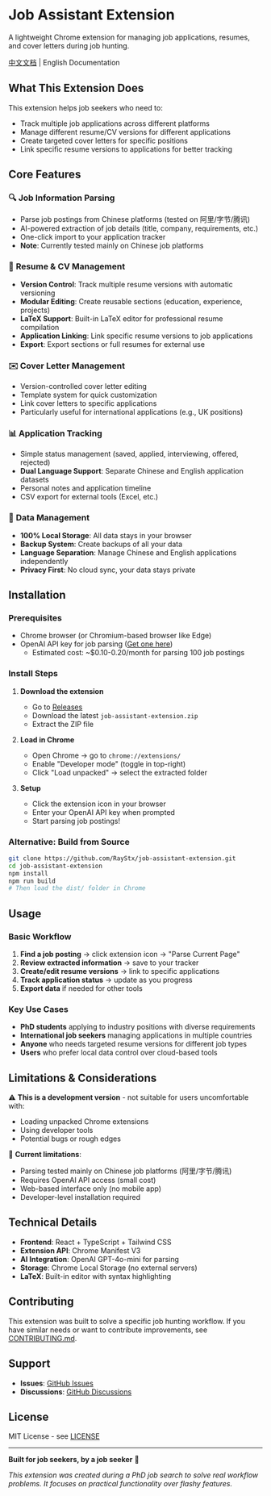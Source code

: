 # Job Assistant Extension

A lightweight Chrome extension for managing job applications, resumes, and cover letters during job hunting.

[中文文档](./README_CN.md) | English Documentation

## What This Extension Does

This extension helps job seekers who need to:
- Track multiple job applications across different platforms
- Manage different resume/CV versions for different applications  
- Create targeted cover letters for specific positions
- Link specific resume versions to applications for better tracking

## Core Features

### 🔍 **Job Information Parsing**
- Parse job postings from Chinese platforms (tested on 阿里/字节/腾讯)
- AI-powered extraction of job details (title, company, requirements, etc.)
- One-click import to your application tracker
- **Note**: Currently tested mainly on Chinese job platforms

### 📝 **Resume & CV Management**
- **Version Control**: Track multiple resume versions with automatic versioning
- **Modular Editing**: Create reusable sections (education, experience, projects)
- **LaTeX Support**: Built-in LaTeX editor for professional resume compilation
- **Application Linking**: Link specific resume versions to job applications
- **Export**: Export sections or full resumes for external use

### ✉️ **Cover Letter Management**
- Version-controlled cover letter editing
- Template system for quick customization
- Link cover letters to specific applications
- Particularly useful for international applications (e.g., UK positions)

### 📊 **Application Tracking**
- Simple status management (saved, applied, interviewing, offered, rejected)
- **Dual Language Support**: Separate Chinese and English application datasets
- Personal notes and application timeline
- CSV export for external tools (Excel, etc.)

### 💾 **Data Management**
- **100% Local Storage**: All data stays in your browser
- **Backup System**: Create backups of all your data
- **Language Separation**: Manage Chinese and English applications independently
- **Privacy First**: No cloud sync, your data stays private

## Installation

### Prerequisites
- Chrome browser (or Chromium-based browser like Edge)
- OpenAI API key for job parsing ([Get one here](https://platform.openai.com/api-keys))
  - Estimated cost: ~$0.10-0.20/month for parsing 100 job postings

### Install Steps

1. **Download the extension**
   - Go to [Releases](https://github.com/RayStx/job-assistant-extension/releases)
   - Download the latest `job-assistant-extension.zip`
   - Extract the ZIP file

2. **Load in Chrome**
   - Open Chrome → go to `chrome://extensions/`
   - Enable "Developer mode" (toggle in top-right)
   - Click "Load unpacked" → select the extracted folder

3. **Setup**
   - Click the extension icon in your browser
   - Enter your OpenAI API key when prompted
   - Start parsing job postings!

### Alternative: Build from Source
```bash
git clone https://github.com/RayStx/job-assistant-extension.git
cd job-assistant-extension
npm install
npm run build
# Then load the dist/ folder in Chrome
```

## Usage

### Basic Workflow
1. **Find a job posting** → click extension icon → "Parse Current Page"
2. **Review extracted information** → save to your tracker
3. **Create/edit resume versions** → link to specific applications
4. **Track application status** → update as you progress
5. **Export data** if needed for other tools

### Key Use Cases
- **PhD students** applying to industry positions with diverse requirements
- **International job seekers** managing applications in multiple countries
- **Anyone** who needs targeted resume versions for different job types
- **Users** who prefer local data control over cloud-based tools

## Limitations & Considerations

⚠️ **This is a development version** - not suitable for users uncomfortable with:
- Loading unpacked Chrome extensions
- Using developer tools
- Potential bugs or rough edges

🔧 **Current limitations**:
- Parsing tested mainly on Chinese job platforms (阿里/字节/腾讯)
- Requires OpenAI API access (small cost)
- Web-based interface only (no mobile app)
- Developer-level installation required

## Technical Details

- **Frontend**: React + TypeScript + Tailwind CSS
- **Extension API**: Chrome Manifest V3
- **AI Integration**: OpenAI GPT-4o-mini for parsing
- **Storage**: Chrome Local Storage (no external servers)
- **LaTeX**: Built-in editor with syntax highlighting

## Contributing

This extension was built to solve a specific job hunting workflow. If you have similar needs or want to contribute improvements, see [CONTRIBUTING.md](./CONTRIBUTING.md).

## Support

- **Issues**: [GitHub Issues](https://github.com/RayStx/job-assistant-extension/issues)
- **Discussions**: [GitHub Discussions](https://github.com/RayStx/job-assistant-extension/discussions)

## License

MIT License - see [LICENSE](./LICENSE)

---

**Built for job seekers, by a job seeker** 🎯

*This extension was created during a PhD job search to solve real workflow problems. It focuses on practical functionality over flashy features.*